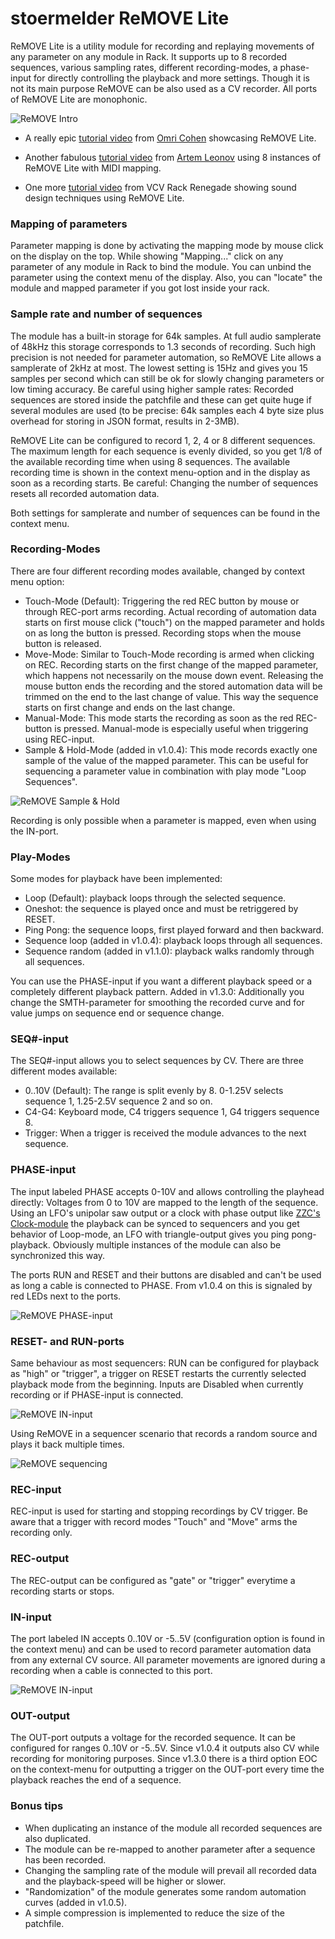 # stoermelder ReMOVE Lite

ReMOVE Lite is a utility module for recording and replaying movements of any parameter on any module in Rack. It supports up to 8 recorded sequences, various sampling rates, different recording-modes, a phase-input for directly controlling the playback and more settings. Though it is not its main purpose ReMOVE can be also used as a CV recorder. All ports of ReMOVE Lite are monophonic.

![ReMOVE Intro](./ReMove-intro.gif)

- A really epic [tutorial video](https://www.youtube.com/watch?v=Dd0EESJhPZA) from [Omri Cohen](https://omricohencomposer.bandcamp.com/) showcasing ReMOVE Lite.

- Another fabulous [tutorial video](https://www.youtube.com/watch?v=P9bFPuCLuMs) from [Artem Leonov](https://artemleonov.bandcamp.com/) using 8 instances of ReMOVE Lite with MIDI mapping.

- One more [tutorial video](https://www.youtube.com/watch?v=LcUlqqO7azE) from VCV Rack Renegade showing sound design techniques using ReMOVE Lite.

### Mapping of parameters

Parameter mapping is done by activating the mapping mode by mouse click on the display on the top. While showing "Mapping..." click on any parameter of any module in Rack to bind the module. You can unbind the parameter using the context menu of the display. Also, you can "locate" the module and mapped parameter if you got lost inside your rack.

### Sample rate and number of sequences

The module has a built-in storage for 64k samples. At full audio samplerate of 48kHz this storage corresponds to 1.3 seconds of recording. Such high precision is not needed for parameter automation, so ReMOVE Lite allows a samplerate of 2kHz at most. The lowest setting is 15Hz and gives you 15 samples per second which can still be ok for slowly changing parameters or low timing accuracy.
Be careful using higher sample rates: Recorded sequences are stored inside the patchfile and these can get quite huge if several modules are used (to be precise: 64k samples each 4 byte size plus overhead for storing in JSON format, results in 2-3MB).

ReMOVE Lite can be configured to record 1, 2, 4 or 8 different sequences. The maximum length for each sequence is evenly divided, so you get 1/8 of the available recording time when using 8 sequences. The available recording time is shown in the context menu-option and in the display as soon as a recording starts. Be careful: Changing the number of sequences resets all recorded automation data.

Both settings for samplerate and number of sequences can be found in the context menu.

### Recording-Modes

There are four different recording modes available, changed by context menu option:

- Touch-Mode (Default):
Triggering the red REC button by mouse or through REC-port arms recording. Actual recording of automation data starts on first mouse click ("touch") on the mapped parameter and holds on as long the button is pressed. Recording stops when the mouse button is released.
- Move-Mode:
Similar to Touch-Mode recording is armed when clicking on REC. Recording starts on the first change of the mapped parameter, which happens not necessarily on the mouse down event. Releasing the mouse button ends the recording and the stored automation data will be trimmed on the end to the last change of value. This way the sequence starts on first change and ends on the last change.
- Manual-Mode:
This mode starts the recording as soon as the red REC-button is pressed. Manual-mode is especially useful when triggering using REC-input.
- Sample & Hold-Mode (added in v1.0.4):
This mode records exactly one sample of the value of the mapped parameter. This can be useful for sequencing a parameter value in combination with play mode "Loop Sequences".

![ReMOVE Sample & Hold](./ReMove-sh.gif)

Recording is only possible when a parameter is mapped, even when using the IN-port.

### Play-Modes

Some modes for playback have been implemented:

- Loop (Default): playback loops through the selected sequence.
- Oneshot: the sequence is played once and must be retriggered by RESET.
- Ping Pong: the sequence loops, first played forward and then backward.
- Sequence loop (added in v1.0.4): playback loops through all sequences.
- Sequence random (added in v1.1.0): playback walks randomly through all sequences.

You can use the PHASE-input if you want a different playback speed or a completely different playback pattern. Added in v1.3.0: Additionally you change the SMTH-parameter for smoothing the recorded curve and for value jumps on sequence end or sequence change.

### SEQ#-input

The SEQ#-input allows you to select sequences by CV. There are three different modes available:

- 0..10V (Default): The range is split evenly by 8. 0-1.25V selects sequence 1, 1.25-2.5V sequence 2 and so on.
- C4-G4: Keyboard mode, C4 triggers sequence 1, G4 triggers sequence 8.
- Trigger: When a trigger is received the module advances to the next sequence.

### PHASE-input

The input labeled PHASE accepts 0-10V and allows controlling the playhead directly: Voltages from 0 to 10V are mapped to the length of the sequence. Using an LFO's unipolar saw output or a clock with phase output like [ZZC's Clock-module](https://zzc-cv.github.io/en/clock-manipulation/clock) the playback can be synced to sequencers and you get behavior of Loop-mode, an LFO with triangle-output gives you ping pong-playback. Obviously multiple instances of the module can also be synchronized this way.

The ports RUN and RESET and their buttons are disabled and can't be used as long a cable is connected to PHASE. From v1.0.4 on this is signaled by red LEDs next to the ports.

![ReMOVE PHASE-input](./ReMove-phase.png)

### RESET- and RUN-ports

Same behaviour as most sequencers: RUN can be configured for playback as "high" or "trigger", a trigger on RESET restarts the currently selected playback mode from the beginning. Inputs are Disabled when currently recording or if PHASE-input is connected.

![ReMOVE IN-input](./ReMove-reset.png)

Using ReMOVE in a sequencer scenario that records a random source and plays it back multiple times.

![ReMOVE sequencing](./ReMove-seq.gif)

### REC-input

REC-input is used for starting and stopping recordings by CV trigger. Be aware that a trigger with record modes "Touch" and "Move" arms the recording only.

### REC-output

The REC-output can be configured as "gate" or "trigger" everytime a recording starts or stops.

### IN-input

The port labeled IN accepts 0..10V or -5..5V (configuration option is found in the context menu) and can be used to record parameter automation data from any external CV source. All parameter movements are ignored during a recording when a cable is connected to this port.

![ReMOVE IN-input](./ReMove-in.png)

### OUT-output

The OUT-port outputs a voltage for the recorded sequence. It can be configured for ranges 0..10V or -5..5V. Since v1.0.4 it outputs also CV while recording for monitoring purposes. Since v1.3.0 there is a third option EOC on the context-menu for outputting a trigger on the OUT-port every time the playback reaches the end of a sequence.

### Bonus tips

- When duplicating an instance of the module all recorded sequences are also duplicated.
- The module can be re-mapped to another parameter after a sequence has been recorded.
- Changing the sampling rate of the module will prevail all recorded data and the playback-speed will be higher or slower.
- "Randomization" of the module generates some random automation curves (added in v1.0.5).
- A simple compression is implemented to reduce the size of the patchfile.